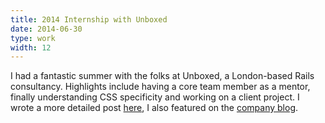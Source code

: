```yaml
---
title: 2014 Internship with Unboxed
date: 2014-06-30
type: work
width: 12
---
```

I had a fantastic summer with the folks at Unboxed, a London-based Rails consultancy. Highlights include having a core team member as a mentor, finally understanding CSS specificity and working on a client project. I wrote a more detailed post [here](/blog/2014/09/29/unboxed.html), I also featured on the [company blog](https://www.unboxedconsulting.com/blog/summer-unboxin-had-me-a-blast).
